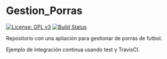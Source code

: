 # Gestion_Porras

[![License: GPL v3](https://img.shields.io/badge/License-GPLv3-blue.svg)](https://www.gnu.org/licenses/gpl-3.0) [![Build Status](https://travis-ci.com/AngelValera/Gestion_Porras.svg?branch=main)](https://travis-ci.com/AngelValera/Gestion_Porras)

Repositorio con una apliación para gestionar de porras de futbol.

Ejemplo de integración continua usando test y TravisCI.


